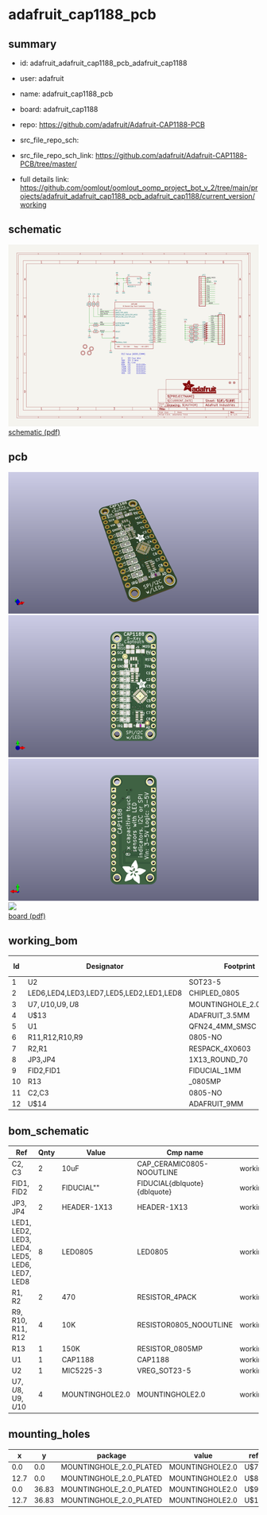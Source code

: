 # adafruit_cap1188_pcb
 
## summary 
* id: adafruit_adafruit_cap1188_pcb_adafruit_cap1188
* user: adafruit
* name: adafruit_cap1188_pcb
* board: adafruit_cap1188
* repo: https://github.com/adafruit/Adafruit-CAP1188-PCB



* src_file_repo_sch: 
* src_file_repo_sch_link: https://github.com/adafruit/Adafruit-CAP1188-PCB/tree/master/
* full details link: https://github.com/oomlout/oomlout_oomp_project_bot_v_2/tree/main/projects/adafruit_adafruit_cap1188_pcb_adafruit_cap1188/current_version/working  

## schematic  
![](working_schematic_600.png)  
[schematic (pdf)](working_schematic.pdf) 






















## pcb  
![](working_3d_600.png) 
![](working_3d_front_600.png)  
![](working_3d_back_600.png)  
![](working_600.png)  
[board (pdf)](working.pdf)  

## working_bom
| Id | Designator | Footprint | Quantity | Designation | Supplier and ref |  | None | 
| --- | --- | --- | --- | --- | --- | --- | --- | 
| 1 | U2 | SOT23-5 | 1 | MIC5225-3 |  |  | [''] | 
| 2 | LED6,LED4,LED3,LED7,LED5,LED2,LED1,LED8 | CHIPLED_0805 | 8 |  |  |  | [''] | 
| 3 | U$7,U$10,U$9,U$8 | MOUNTINGHOLE_2.0_PLATED | 4 | MOUNTINGHOLE2.0 |  |  | [''] | 
| 4 | U$13 | ADAFRUIT_3.5MM | 1 |  |  |  | [''] | 
| 5 | U1 | QFN24_4MM_SMSC | 1 |  |  |  | [''] | 
| 6 | R11,R12,R10,R9 | 0805-NO | 4 | 10K |  |  | [''] | 
| 7 | R2,R1 | RESPACK_4X0603 | 2 | 470 |  |  | [''] | 
| 8 | JP3,JP4 | 1X13_ROUND_70 | 2 |  |  |  | [''] | 
| 9 | FID2,FID1 | FIDUCIAL_1MM | 2 | FIDUCIAL" |  |  | [''] | 
| 10 | R13 | _0805MP | 1 | 150K |  |  | [''] | 
| 11 | C2,C3 | 0805-NO | 2 | 10uF |  |  | [''] | 
| 12 | U$14 | ADAFRUIT_9MM | 1 |  |  |  | [''] | 


## bom_schematic
| Ref | Qnty | Value | Cmp name | Footprint | Description | Vendor | DNP | 
| --- | --- | --- | --- | --- | --- | --- | --- | 
| C2, C3 | 2 | 10uF | CAP_CERAMIC0805-NOOUTLINE | working:0805-NO |  |  |  | 
| FID1, FID2 | 2 | FIDUCIAL"" | FIDUCIAL{dblquote}{dblquote} | working:FIDUCIAL_1MM |  |  |  | 
| JP3, JP4 | 2 | HEADER-1X13 | HEADER-1X13 | working:1X13_ROUND_70 |  |  |  | 
| LED1, LED2, LED3, LED4, LED5, LED6, LED7, LED8 | 8 | LED0805 | LED0805 | working:CHIPLED_0805 |  |  |  | 
| R1, R2 | 2 | 470 | RESISTOR_4PACK | working:RESPACK_4X0603 |  |  |  | 
| R9, R10, R11, R12 | 4 | 10K | RESISTOR0805_NOOUTLINE | working:0805-NO |  |  |  | 
| R13 | 1 | 150K | RESISTOR_0805MP | working:_0805MP |  |  |  | 
| U1 | 1 | CAP1188 | CAP1188 | working:QFN24_4MM_SMSC |  |  |  | 
| U2 | 1 | MIC5225-3 | VREG_SOT23-5 | working:SOT23-5 |  |  |  | 
| U$7, U$8, U$9, U$10 | 4 | MOUNTINGHOLE2.0 | MOUNTINGHOLE2.0 | working:MOUNTINGHOLE_2.0_PLATED |  |  |  | 


## mounting_holes
| x | y | package | value | ref | size | 
| --- | --- | --- | --- | --- | --- | 
| 0.0 | 0.0 | MOUNTINGHOLE_2.0_PLATED | MOUNTINGHOLE2.0 | U$7 | m3 | 
| 12.7 | 0.0 | MOUNTINGHOLE_2.0_PLATED | MOUNTINGHOLE2.0 | U$8 | m3 | 
| 0.0 | 36.83 | MOUNTINGHOLE_2.0_PLATED | MOUNTINGHOLE2.0 | U$9 | m3 | 
| 12.7 | 36.83 | MOUNTINGHOLE_2.0_PLATED | MOUNTINGHOLE2.0 | U$10 | m3 | 


